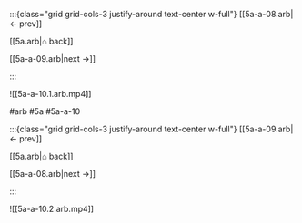 :::{class="grid grid-cols-3 justify-around text-center w-full"}
[[5a-a-08.arb|← prev]]

[[5a.arb|⌂ back]]

[[5a-a-09.arb|next →]]

:::

![[5a-a-10.1.arb.mp4]]

#arb #5a #5a-a-10

:::{class="grid grid-cols-3 justify-around text-center w-full"}
[[5a-a-09.arb|← prev]]

[[5a.arb|⌂ back]]

[[5a-a-08.arb|next →]]

:::

![[5a-a-10.2.arb.mp4]]

